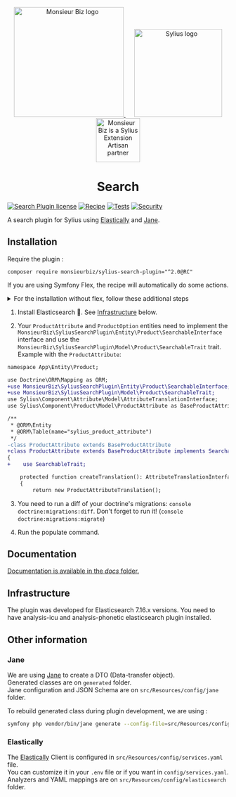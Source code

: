 <p align="center">
    <a href="https://monsieurbiz.com" target="_blank">
        <img src="https://monsieurbiz.com/logo.png" width="250px" alt="Monsieur Biz logo" />
    </a>
    &nbsp;&nbsp;&nbsp;&nbsp;
    <a href="https://monsieurbiz.com/agence-web-experte-sylius" target="_blank">
        <img src="https://demo.sylius.com/assets/shop/img/logo.png" width="200px" alt="Sylius logo" />
    </a>
    <br/>
    <img src="https://monsieurbiz.com/assets/images/sylius_badge_extension-artisan.png" width="100" alt="Monsieur Biz is a Sylius Extension Artisan partner">
</p>

<h1 align="center">Search</h1>

[![Search Plugin license](https://img.shields.io/github/license/monsieurbiz/SyliusSearchPlugin?public)](https://github.com/monsieurbiz/SyliusSearchPlugin/blob/master/LICENSE.txt)
[![Recipe](https://github.com/monsieurbiz/SyliusSearchPlugin/actions/workflows/recipe.yaml/badge.svg?branch=master&event=push)](https://github.com/monsieurbiz/SyliusSearchPlugin/actions/workflows/recipe.yaml)
[![Tests](https://github.com/monsieurbiz/SyliusSearchPlugin/actions/workflows/tests.yaml/badge.svg?branch=master&event=push)](https://github.com/monsieurbiz/SyliusSearchPlugin/actions/workflows/tests.yaml)
[![Security](https://github.com/monsieurbiz/SyliusSearchPlugin/actions/workflows/security.yaml/badge.svg?branch=master&event=push)](https://github.com/monsieurbiz/SyliusSearchPlugin/actions/workflows/security.yaml)

A search plugin for Sylius using [Elastically](https://github.com/jolicode/elastically) and [Jane](https://github.com/janephp/janephp).

## Installation

Require the plugin :
```
composer require monsieurbiz/sylius-search-plugin="^2.0@RC"
```

If you are using Symfony Flex, the recipe will automatically do some actions.

<details>
<summary>For the installation without flex, follow these additional steps</summary>
<p>

Change your `config/bundles.php` file to add this line for the plugin declaration:
```php
<?php

return [
    //..
    MonsieurBiz\SyliusSearchPlugin\MonsieurBizSyliusSearchPlugin::class => ['all' => true],
    Jane\Bundle\AutoMapperBundle\JaneAutoMapperBundle::class => ['all' => true],
];
```

Create the config file in `config/packages/monsieurbiz_sylius_search_plugin.yaml`:

```yaml
imports:
  - { resource: "@MonsieurBizSyliusSearchPlugin/Resources/config/config.yaml" }
```

Create the route config file in `config/routes/monsieurbiz_sylius_search_plugin.yaml`:

```yaml
monsieurbiz_search_plugin:
  resource: "@MonsieurBizSyliusSearchPlugin/Resources/config/routing.yaml"
```

Copy the override templates:

```shell
cp -Rv vendor/monsieurbiz/sylius-search-plugin/src/Resources/templates/* templates/
```

Finally configure plugin in your .env file by adding these lines at the end :

```
###> MonsieurBizSearchPlugin ###
MONSIEURBIZ_SEARCHPLUGIN_MESSENGER_TRANSPORT_DSN=doctrine://default
MONSIEURBIZ_SEARCHPLUGIN_ES_HOST=${ELASTICSEARCH_HOST:-localhost}
MONSIEURBIZ_SEARCHPLUGIN_ES_PORT=${ELASTICSEARCH_PORT:-9200}
MONSIEURBIZ_SEARCHPLUGIN_ES_URL=http://${MONSIEURBIZ_SEARCHPLUGIN_ES_HOST}:${MONSIEURBIZ_SEARCHPLUGIN_ES_PORT}/
###< MonsieurBizSearchPlugin ###
```

</p>
</details>

1. Install Elasticsearch 💪. See [Infrastructure](#infrastructure) below.

2. Your `ProductAttribute` and `ProductOption` entities need to implement the `MonsieurBiz\SyliusSearchPlugin\Entity\Product\SearchableInterface` interface and use the `MonsieurBiz\SyliusSearchPlugin\Model\Product\SearchableTrait` trait. Example with the `ProductAttribute`:

```diff
namespace App\Entity\Product;

use Doctrine\ORM\Mapping as ORM;
+use MonsieurBiz\SyliusSearchPlugin\Entity\Product\SearchableInterface;
+use MonsieurBiz\SyliusSearchPlugin\Model\Product\SearchableTrait;
use Sylius\Component\Attribute\Model\AttributeTranslationInterface;
use Sylius\Component\Product\Model\ProductAttribute as BaseProductAttribute;

/**
 * @ORM\Entity
 * @ORM\Table(name="sylius_product_attribute")
 */
-class ProductAttribute extends BaseProductAttribute
+class ProductAttribute extends BaseProductAttribute implements SearchableInterface
{
+    use SearchableTrait;

    protected function createTranslation(): AttributeTranslationInterface
    {
        return new ProductAttributeTranslation();
```

3. You need to run a diff of your doctrine's migrations: `console doctrine:migrations:diff`. Don't forget to run it! (`console doctrine:migrations:migrate`)

4. Run the populate command.

## Documentation

[Documentation is available in the *docs* folder.](docs/index.md)

## Infrastructure

The plugin was developed for Elasticsearch 7.16.x versions. You need to have analysis-icu and analysis-phonetic elasticsearch plugin installed.

## Other information

### Jane

We are using [Jane](https://github.com/janephp/janephp) to create a DTO (Data-transfer object).  
Generated classes are on `generated` folder.  
Jane configuration and JSON Schema are on `src/Resources/config/jane` folder. 

To rebuild generated class during plugin development, we are using : 

```bash
symfony php vendor/bin/jane generate --config-file=src/Resources/config/jane/jane-configuration.php
```

### Elastically

The [Elastically](https://github.com/jolicode/elastically) Client is configured in `src/Resources/config/services.yaml` file.  
You can customize it in your `.env` file or if you want in `config/services.yaml`.  
Analyzers and YAML mappings are on `src/Resources/config/elasticsearch` folder.
